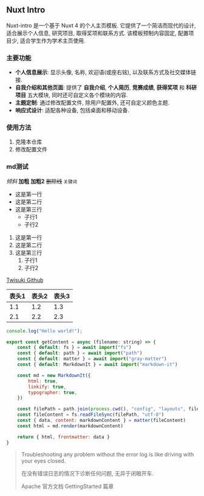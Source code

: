 ## Nuxt Intro

Nuxt-intro 是一个基于 Nuxt 4 的个人主页模板. 它提供了一个简洁而现代的设计, 适合展示个人信息, 研究项目, 取得奖项和联系方式. 该模板预制内容固定, 配置项目少, 适合学生作为学术主页使用.

### 主要功能

- **个人信息展示**: 显示头像, 名称, 欢迎语(或座右铭), 以及联系方式及社交媒体链接.
- **自我介绍和其他页面**: 提供了 **自我介绍**, **个人简历**, **竞赛成绩**, **获得奖项** 和 **科研项目** 五大模块, 同时还可自定义各个模块的内容.
- **主题定制**: 通过修改配置文件, 除用户配置外, 还可自定义颜色主题.
- **响应式设计**: 适配各种设备, 包括桌面和移动设备.

### 使用方法

1. 克隆本仓库
2. 修改配置文件

### md测试

_倾斜_ __加粗__ **加粗2** ~~删除线~~ `关键词`

- 这是第一行
- 这是第二行
- 这是第三行
    - 子行1
    - 子行2

1. 这是第一行
2. 这是第二行
3. 这是第三行
    1. 子行1
    2. 子行2

[Twisuki Github](https://github.com/Twisuki)

<!-- ![图片测试, 白丝苏阳(意义明确的遮挡物)](https://github.com/Cute-Dress/Dress/blob/master/T/Twisuki/4.2-补充-白丝看书-241130.jpg?raw=true) -->

| 表头1 | 表头2 | 表头3 |
|-----|-----|-----|
| 1.1 | 1.2 | 1.3 |
| 2.1 | 2.2 | 2.3 |

```JavaScript
console.log("Hello world!");

export const getContent = async (filename: string) => {
	const { default: fs } = await import("fs")
	const { default: path } = await import("path")
	const { default: matter } = await import("gray-matter")
	const { default: MarkdownIt } = await import("markdown-it")

	const md = new MarkdownIt({
		html: true,
		linkify: true,
		typographer: true,
	})

	const filePath = path.join(process.cwd(), "config", "layouts", filename)
	const fileContent = fs.readFileSync(filePath, "utf-8")
	const { data, content: markdownContent } = matter(fileContent)
	const html = md.render(markdownContent)

	return { html, frontmatter: data }
}

```

> Troubleshooting any problem without the error log is like driving with your eyes closed.
> 
> 在没有错误日志的情况下诊断任何问题, 无异于闭眼开车.
> 
> Apache 官方文档 GettingStarted 篇章
